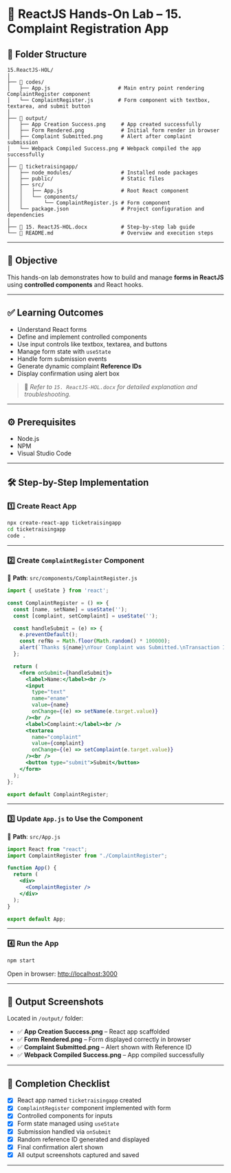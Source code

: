 # 🚀 ReactJS Hands-On Lab – 15. Complaint Registration App

## 📁 Folder Structure

```
15.ReactJS-HOL/
│
├── 📂 codes/                         
│   ├── App.js                      # Main entry point rendering ComplaintRegister component
│   └── ComplaintRegister.js        # Form component with textbox, textarea, and submit button
│
├── 📂 output/                      
│   ├── App Creation Success.png     # App created successfully
│   ├── Form Rendered.png            # Initial form render in browser
│   ├── Complaint Submitted.png      # Alert after complaint submission
│   └── Webpack Compiled Success.png # Webpack compiled the app successfully
│
├── 📂 ticketraisingapp/            
│   ├── node_modules/                # Installed node packages
│   ├── public/                      # Static files
│   ├── src/                         
│   │   ├── App.js                   # Root React component
│   │   └── components/
│   │       └── ComplaintRegister.js # Form component
│   └── package.json                 # Project configuration and dependencies
│
├── 📄 15. ReactJS-HOL.docx           # Step-by-step lab guide
└── 📄 README.md                      # Overview and execution steps
```

---

## 🎯 Objective

This hands-on lab demonstrates how to build and manage **forms in ReactJS** using **controlled components** and React hooks.

---

## ✅ Learning Outcomes

* Understand React forms
* Define and implement controlled components
* Use input controls like textbox, textarea, and buttons
* Manage form state with `useState`
* Handle form submission events
* Generate dynamic complaint **Reference IDs**
* Display confirmation using alert box

> 🔎 *Refer to `15. ReactJS-HOL.docx` for detailed explanation and troubleshooting.*

---

## ⚙️ Prerequisites

* Node.js
* NPM
* Visual Studio Code

---

## 🛠️ Step-by-Step Implementation

### 1️⃣ Create React App

```bash
npx create-react-app ticketraisingapp
cd ticketraisingapp
code .
```

---

### 2️⃣ Create `ComplaintRegister` Component

📄 **Path**: `src/components/ComplaintRegister.js`

```jsx
import { useState } from 'react';

const ComplaintRegister = () => {
  const [name, setName] = useState('');
  const [complaint, setComplaint] = useState('');

  const handleSubmit = (e) => {
    e.preventDefault();
    const refNo = Math.floor(Math.random() * 100000);
    alert(`Thanks ${name}\nYour Complaint was Submitted.\nTransaction ID is: ${refNo}`);
  };

  return (
    <form onSubmit={handleSubmit}>
      <label>Name:</label><br />
      <input
        type="text"
        name="ename"
        value={name}
        onChange={(e) => setName(e.target.value)}
      /><br />
      <label>Complaint:</label><br />
      <textarea
        name="complaint"
        value={complaint}
        onChange={(e) => setComplaint(e.target.value)}
      /><br />
      <button type="submit">Submit</button>
    </form>
  );
};

export default ComplaintRegister;
```

---

### 3️⃣ Update `App.js` to Use the Component

📄 **Path**: `src/App.js`

```jsx
import React from "react";
import ComplaintRegister from "./ComplaintRegister";

function App() {
  return (
    <div>
      <ComplaintRegister />
    </div>
  );
}

export default App;
```

---

### 4️⃣ Run the App

```bash
npm start
```

Open in browser: [http://localhost:3000](http://localhost:3000)

---

## 📸 Output Screenshots

Located in `/output/` folder:

* ✅ **App Creation Success.png** – React app scaffolded
* ✅ **Form Rendered.png** – Form displayed correctly in browser
* ✅ **Complaint Submitted.png** – Alert shown with Reference ID
* ✅ **Webpack Compiled Success.png** – App compiled successfully

---

## 🏁 Completion Checklist

* [x] React app named `ticketraisingapp` created
* [x] `ComplaintRegister` component implemented with form
* [x] Controlled components for inputs
* [x] Form state managed using `useState`
* [x] Submission handled via `onSubmit`
* [x] Random reference ID generated and displayed
* [x] Final confirmation alert shown
* [x] All output screenshots captured and saved

---
